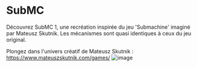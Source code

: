 # SubMC
Découvrez SubMC 1, une recréation inspirée du jeu 'Submachine' imaginé par Mateusz Skutnik.
Les mécanismes sont quasi identiques à ceux du jeu original.

Plongez dans l'univers créatif de Mateusz Skutnik : https://www.mateuszskutnik.com/games/
![image](https://github.com/HyenaWave/SubMC/assets/71622536/a29f2e8a-b89f-4129-a076-e8d6897e86e5)

